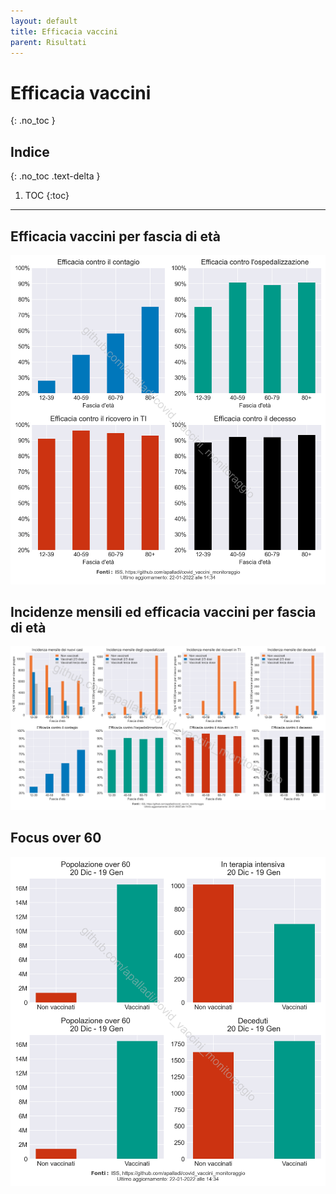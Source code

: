 ```yaml
---
layout: default
title: Efficacia vaccini
parent: Risultati
---
```


# Efficacia vaccini
{: .no_toc }

## Indice
{: .no_toc .text-delta }

1. TOC
{:toc}

---
## Efficacia vaccini per fascia di età

<img src="https://github.com/apalladi/covid_vaccini_monitoraggio/blob/main/risultati/efficacia_vaccini.png?raw=true"/>


## Incidenze mensili ed efficacia vaccini per fascia di età

<img src="https://github.com/apalladi/covid_vaccini_monitoraggio/blob/main/risultati/tassi_efficacia.png?raw=true"/>


## Focus over 60

<img src="https://github.com/apalladi/covid_vaccini_monitoraggio/blob/main/risultati/focus_over60.png?raw=true"/>
